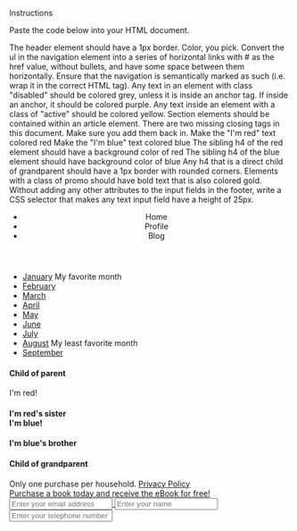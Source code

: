 Instructions

Paste the code below into your HTML document.

The header element should have a 1px border. Color, you pick.
Convert the ul in the navigation element into a series of horizontal links with # as the href value, without bullets, and have some space between them horizontally.
Ensure that the navigation is semantically marked as such (i.e. wrap it in the correct HTML tag).
Any text in an element with class "disabled" should be colored grey, unless it is inside an anchor tag. If inside an anchor, it should be colored purple.
Any text inside an element with a class of "active" should be colored yellow.
Section elements should be contained within an article element.
There are two missing closing tags in this document. Make sure you add them back in.
Make the "I'm red" text colored red
Make the "I'm blue" text colored blue
The sibling h4 of the red element should have a background color of red
The sibling h4 of the blue element should have background color of blue
Any h4 that is a direct child of grandparent should have a 1px border with rounded corners.
Elements with a class of promo should have bold text that is also colored gold.
Without adding any other attributes to the input fields in the footer, write a CSS selector that makes any text input field have a height of 25px.
<header>
  <ul>
    <li>Home</li>
    <li>Profile</li>
    <li>Blog</li>
  </ul>
</header>

<section>
  <div class="month-list">
    <ul>
      <li>
        <a href="#">January</a>
        <span class="disabled">My favorite month</span>
      </li>
      <li>
        <a href="#">
          <span class="active">February</span>
        </a>
      </li>
      <li>
        <a href="#">
          <span class="disabled">March</span>
        </a>
      </li>
      <li>
        <a href="#">April</a>
      </li>
      <li>
        <a href="#">
          <div class="promo">
            <span class="disabled">May</span>
          </div>
        </a>
      </li>
      <li>
        <a href="#">June</a>
      </li>
      <li>
        <a href="#">July</a>
      </li>
      <li>
        <a href="#">August</a>
        <span class="disabled">My least favorite month</span>
      </li>
      <li>
        <a href="#" class="disabled">September</a>
      </li>
    </ul>
  </div>
</section>

<section>
  <div class="grandparent">
    <div class="parent">
      <h4>Child of parent</h4>
      <div>
        <div>I'm red!</div>
        <h4>I'm red's sister
        <div>I'm blue!</div>
        <h4>I'm blue's brother</h4>
      </div>
    </div>
    <h4>Child of grandparent</h4>
  </div>
</section>

<footer class="padded">

  <div class="disclaimer">
    Only one purchase per household. 
    <a href="#">
      <span class="footer-link">
        <span class="disabled">
          Privacy Policy
        </span>
      </span>
  </div>

  <div class="promo">
    Purchase a book today and receive the eBook for free!
  </div>

  <span>
      <input type="text" name="email" placeholder="Enter your email address">
      <input type="text" name="name" placeholder="Enter your name">
      <input type="tel" name="telephone" placeholder="Enter your telephone number">
  </span>

</footer>
